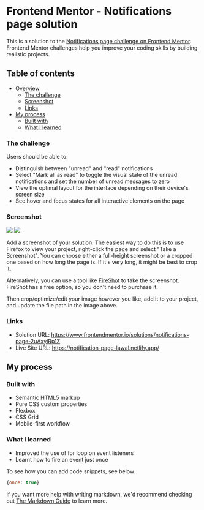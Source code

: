 # Frontend Mentor - Notifications page solution

This is a solution to the [Notifications page challenge on Frontend Mentor](https://www.frontendmentor.io/challenges/notifications-page-DqK5QAmKbC). Frontend Mentor challenges help you improve your coding skills by building realistic projects. 

## Table of contents

- [Overview](#overview)
  - [The challenge](#the-challenge)
  - [Screenshot](#screenshot)
  - [Links](#links)
- [My process](#my-process)
  - [Built with](#built-with)
  - [What I learned](#what-i-learned)
  





### The challenge

Users should be able to:

- Distinguish between "unread" and "read" notifications
- Select "Mark all as read" to toggle the visual state of the unread notifications and set the number of unread messages to zero
- View the optimal layout for the interface depending on their device's screen size
- See hover and focus states for all interactive elements on the page

### Screenshot

![](./notification-desktop.png)
![](./notification-mobile.png)

Add a screenshot of your solution. The easiest way to do this is to use Firefox to view your project, right-click the page and select "Take a Screenshot". You can choose either a full-height screenshot or a cropped one based on how long the page is. If it's very long, it might be best to crop it.

Alternatively, you can use a tool like [FireShot](https://getfireshot.com/) to take the screenshot. FireShot has a free option, so you don't need to purchase it. 

Then crop/optimize/edit your image however you like, add it to your project, and update the file path in the image above.


### Links

- Solution URL: https://www.frontendmentor.io/solutions/notifications-page-2uAxyiRp1Z
- Live Site URL: https://notification-page-lawal.netlify.app/

## My process

### Built with

- Semantic HTML5 markup
- Pure CSS custom properties
- Flexbox
- CSS Grid
- Mobile-first workflow



### What I learned

- Improved the use of for loop on event listeners
- Learnt how to fire an event just once

To see how you can add code snippets, see below:

```js
{once: true}

```

If you want more help with writing markdown, we'd recommend checking out [The Markdown Guide](https://www.markdownguide.org/) to learn more.

